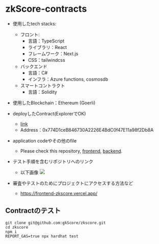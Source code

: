 # zkScore-contracts

- 使用したtech stacks: 
  - フロント:
    - 言語：TypeScript
    - ライブラリ：React
    - フレームワーク：Next.js
    - CSS：tailwindcss
  - バックエンド
    - 言語：C#
    - インフラ：Azure functions, cosmosdb
  - スマートコントラクト
    - 言語：Solidity

- 使用したBlockchain：Ethereum (Goerli)
- deployしたContract(ExplorerでOK)
  - [link](https://goerli.etherscan.io/address/0x774D1ceB846730A2226E4BdC0f47E11a98f2Db8A)
  - Address：0x774D1ceB846730A2226E4BdC0f47E11a98f2Db8A
- application codeやその他のfile
  - Please check this repository, [frontend](https://github.com/gkScore/frontend), [backend](https://github.com/gkScore/azfunc). 
- テスト手順を含むリポジトリへのリンク
  - 以下画像
![](static/image.png)

- 審査やテストのためにプロジェクトにアクセスする方法など
  - https://frontend-zkscore.vercel.app/

## Contractのテスト
```shell
git clone git@github.com:gkScore/zkscore.git
cd zkscore
npm i
REPORT_GAS=true npx hardhat test
```

